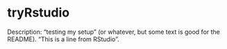 # tryRstudio
Description: “testing my setup” (or whatever, but some text is good for the README).
“This is a line from RStudio”.